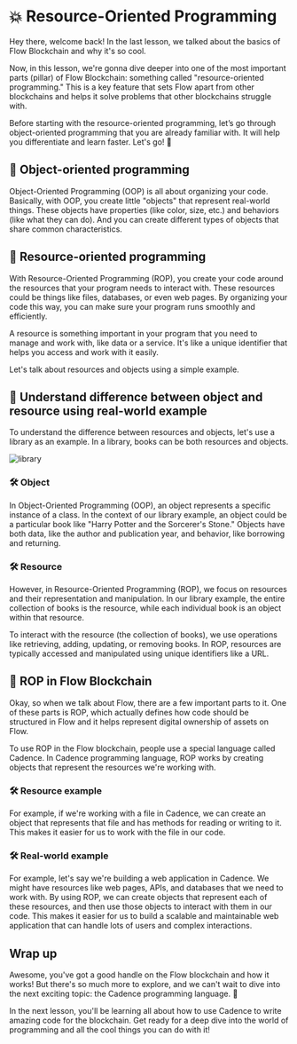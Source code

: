 # 💥 Resource-Oriented Programming

Hey there, welcome back! In the last lesson, we talked about the basics of Flow Blockchain and why it's so cool.

Now, in this lesson, we're gonna dive deeper into one of the most important parts (pillar) of Flow Blockchain: something called "resource-oriented programming." This is a key feature that sets Flow apart from other blockchains and helps it solve problems that other blockchains struggle with.

Before starting with the resource-oriented programming, let’s go through object-oriented programming that you are already familiar with. It will help you differentiate and learn faster. Let's go! 💪

## 🤖 Object-oriented programming

Object-Oriented Programming (OOP) is all about organizing your code. Basically, with OOP, you create little "objects" that represent real-world things. These objects have properties (like color, size, etc.) and behaviors (like what they can do). And you can create different types of objects that share common characteristics.

## 🤖 Resource-oriented programming

With Resource-Oriented Programming (ROP), you create your code around the resources that your program needs to interact with. These resources could be things like files, databases, or even web pages. By organizing your code this way, you can make sure your program runs smoothly and efficiently.

A resource is something important in your program that you need to manage and work with, like data or a service. It's like a unique identifier that helps you access and work with it easily.

Let's talk about resources and objects using a simple example.

## 🤖 Understand difference between object and resource using real-world example

To understand the difference between resources and objects, let's use a library as an example. In a library, books can be both resources and objects.

![library](https://github.com/0xmetaschool/Learning-Projects/raw/main/Write%20Your%20First%20Smart%20Contract%20on%20Flow%20Blockchain/1.%20%F0%9F%8C%9FLet%E2%80%99s%20Get%20Started/%F0%9F%92%A5%20Resource-Oriented%20Programming%20f179007d03944b64a3d8afa214168c72/books-g06a8f45d0_1280.png)


### 🛠️ Object

In Object-Oriented Programming (OOP), an object represents a specific instance of a class. In the context of our library example, an object could be a particular book like "Harry Potter and the Sorcerer's Stone." Objects have both data, like the author and publication year, and behavior, like borrowing and returning.

### 🛠️ Resource

However, in Resource-Oriented Programming (ROP), we focus on resources and their representation and manipulation. In our library example, the entire collection of books is the resource, while each individual book is an object within that resource.

To interact with the resource (the collection of books), we use operations like retrieving, adding, updating, or removing books. In ROP, resources are typically accessed and manipulated using unique identifiers like a URL.

## 🤖 ROP in Flow Blockchain

Okay, so when we talk about Flow, there are a few important parts to it. One of these parts is ROP, which actually defines how code should be structured in Flow and it helps represent digital ownership of assets on Flow.

To use ROP in the Flow blockchain, people use a special language called Cadence. In Cadence programming language, ROP works by creating objects that represent the resources we're working with.

### 🛠️ Resource example

For example, if we're working with a file in Cadence, we can create an object that represents that file and has methods for reading or writing to it. This makes it easier for us to work with the file in our code.

### 🛠️ Real-world example

For example, let's say we're building a web application in Cadence. We might have resources like web pages, APIs, and databases that we need to work with. By using ROP, we can create objects that represent each of these resources, and then use those objects to interact with them in our code. This makes it easier for us to build a scalable and maintainable web application that can handle lots of users and complex interactions.

## Wrap up

Awesome, you've got a good handle on the Flow blockchain and how it works! But there's so much more to explore, and we can't wait to dive into the next exciting topic: the Cadence programming language. 🙌

In the next lesson, you'll be learning all about how to use Cadence to write amazing code for the blockchain. Get ready for a deep dive into the world of programming and all the cool things you can do with it!
